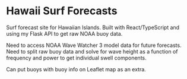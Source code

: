 # Hawaii Surf Forecasts

Surf forecast site for Hawaiian Islands. Built with React/TypeScript and using my Flask API to get raw NOAA buoy data.

Need to access NOAA Wave Watcher 3 model data for future forecasts.
Need to split raw buoy data and solve for wave height as a function of frequency and power to get individual swell components.

Can put buoys with buoy info on Leaflet map as an extra.
